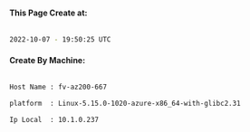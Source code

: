 
   
#### This Page Create at:

```bash

2022-10-07 - 19:50:25 UTC

```

#### Create By Machine:

```bash

Host Name : fv-az200-667

platform  : Linux-5.15.0-1020-azure-x86_64-with-glibc2.31

Ip Local  : 10.1.0.237

```

